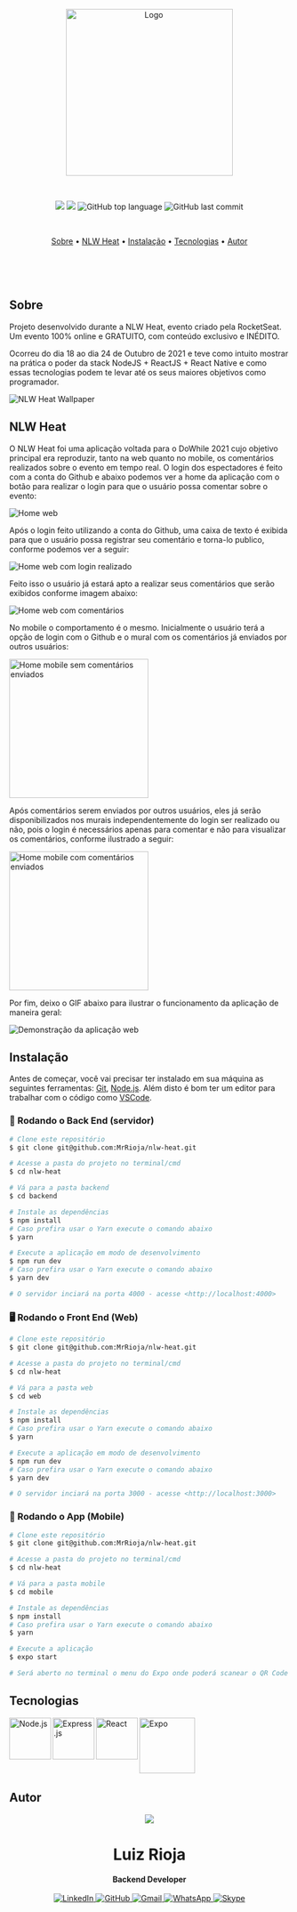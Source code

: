 <p align="center">
  <img src="./web/src/assets/logo.svg" alt="Logo" width="300"/>
  <br>
</p>

<br>

<p align="center">
  <img src="https://img.shields.io/static/v1?label=DO&message=WHILE&color=blueviolet&style=for-the-badge"/>
  <img src="https://img.shields.io/github/license/MrRioja/nlw-heat?color=blueviolet&logo=License&style=for-the-badge"/>
  <img alt="GitHub top language" src="https://img.shields.io/github/languages/top/MrRioja/nlw-heat?color=blueviolet&logo=elixir&logoColor=white&style=for-the-badge">
  <img alt="GitHub last commit" src="https://img.shields.io/github/last-commit/MrRioja/nlw-heat?color=blueviolet&style=for-the-badge">
</p>
<br>

<p align="center">
  <a href="#sobre">Sobre</a> •
  <a href="#nlw-heat">NLW Heat</a> •
  <a href="#instalação">Instalação</a> •
  <a href="#tecnologias">Tecnologias</a> •
  <a href="#autor">Autor</a>  
</p>

<br><br><br>

## Sobre

Projeto desenvolvido durante a NLW Heat, evento criado pela RocketSeat. Um evento 100% online e GRATUITO, com conteúdo exclusivo e INÉDITO.

Ocorreu do dia 18 ao dia 24 de Outubro de 2021 e teve como intuito mostrar na prática o poder da stack NodeJS + ReactJS + React Native e como essas tecnologias podem te levar até os seus maiores objetivos como programador.

<img src="./readme/wallpaper.png" alt="NLW Heat Wallpaper" />

## NLW Heat

O NLW Heat foi uma aplicação voltada para o DoWhile 2021 cujo objetivo principal era reproduzir, tanto na web quanto no mobile, os comentários realizados sobre o evento em tempo real.
O login dos espectadores é feito com a conta do Github e abaixo podemos ver a home da aplicação com o botão para realizar o login para que o usuário possa comentar sobre o evento:

![Home web](./readme/home-web.png)

Após o login feito utilizando a conta do Github, uma caixa de texto é exibida para que o usuário possa registrar seu comentário e torna-lo publico, conforme podemos ver a seguir:

![Home web com login realizado](./readme/home-logged-web.png)

Feito isso o usuário já estará apto a realizar seus comentários que serão exibidos conforme imagem abaixo:

![Home web com comentários](./readme/home-with-message-web.png)

No mobile o comportamento é o mesmo. Inicialmente o usuário terá a opção de login com o Github e o mural com os comentários já enviados por outros usuários:

<img src="./readme/home-mobile.png" alt="Home mobile sem comentários enviados" width="250" />

Após comentários serem enviados por outros usuários, eles já serão disponibilizados nos murais independentemente do login ser realizado ou não, pois o login é necessários apenas para comentar e não para visualizar os comentários, conforme ilustrado a seguir:

<img src="./readme/home-with-message-mobile.png" alt="Home mobile com comentários enviados" width="250" />

Por fim, deixo o GIF abaixo para ilustrar o funcionamento da aplicação de maneira geral:

![Demonstração da aplicação web](./readme/demo-app-web.gif)

## Instalação

Antes de começar, você vai precisar ter instalado em sua máquina as seguintes ferramentas:
[Git](https://git-scm.com), [Node.js](https://nodejs.org/en/).
Além disto é bom ter um editor para trabalhar com o código como [VSCode](https://code.visualstudio.com/).

### 🎲 Rodando o Back End (servidor)

```bash
# Clone este repositório
$ git clone git@github.com:MrRioja/nlw-heat.git

# Acesse a pasta do projeto no terminal/cmd
$ cd nlw-heat

# Vá para a pasta backend
$ cd backend

# Instale as dependências
$ npm install
# Caso prefira usar o Yarn execute o comando abaixo
$ yarn

# Execute a aplicação em modo de desenvolvimento
$ npm run dev
# Caso prefira usar o Yarn execute o comando abaixo
$ yarn dev

# O servidor inciará na porta 4000 - acesse <http://localhost:4000>
```

### 🖥️ Rodando o Front End (Web)

```bash
# Clone este repositório
$ git clone git@github.com:MrRioja/nlw-heat.git

# Acesse a pasta do projeto no terminal/cmd
$ cd nlw-heat

# Vá para a pasta web
$ cd web

# Instale as dependências
$ npm install
# Caso prefira usar o Yarn execute o comando abaixo
$ yarn

# Execute a aplicação em modo de desenvolvimento
$ npm run dev
# Caso prefira usar o Yarn execute o comando abaixo
$ yarn dev

# O servidor inciará na porta 3000 - acesse <http://localhost:3000>
```

### 📱 Rodando o App (Mobile)

```bash
# Clone este repositório
$ git clone git@github.com:MrRioja/nlw-heat.git

# Acesse a pasta do projeto no terminal/cmd
$ cd nlw-heat

# Vá para a pasta mobile
$ cd mobile

# Instale as dependências
$ npm install
# Caso prefira usar o Yarn execute o comando abaixo
$ yarn

# Execute a aplicação
$ expo start

# Será aberto no terminal o menu do Expo onde poderá scanear o QR Code para executar o app diretamente no seu celular ou as opções de executar no emulador android ou iOS
```

## Tecnologias

<img align="left" src="https://profilinator.rishav.dev/skills-assets/nodejs-original-wordmark.svg" alt="Node.js" height="75" />

<img align="left" src="https://profilinator.rishav.dev/skills-assets/express-original-wordmark.svg" alt="Express.js" height="75"/>

<img align="left" src="https://profilinator.rishav.dev/skills-assets/react-original-wordmark.svg" alt="React" height="75" />

<img align="left" src="https://www.svgrepo.com/show/353722/expo.svg" alt="Expo" height="100" />

<br><br><br><br><br><br>

## Autor

<div align="center">
<img src="https://images.weserv.nl/?url=avatars.githubusercontent.com/u/55336456?v=4&h=100&w=100&fit=cover&mask=circle&maxage=7d" />
<h1>Luiz Rioja</h1>
<strong>Backend Developer</strong>
<br/>
<br/>

<a href="https://linkedin.com/in/luizrioja" target="_blank">
<img alt="LinkedIn" src="https://img.shields.io/badge/linkedin-%230077B5.svg?style=for-the-badge&logo=linkedin&logoColor=white"/>
</a>

<a href="https://github.com/mrrioja" target="_blank">
<img alt="GitHub" src="https://img.shields.io/badge/github-%23121011.svg?style=for-the-badge&logo=github&logoColor=white"/>
</a>

<a href="mailto:lulyrioja@gmail.com?subject=Fala%20Dev" target="_blank">
<img alt="Gmail" src="https://img.shields.io/badge/Gmail-D14836?style=for-the-badge&logo=gmail&logoColor=white" />
</a>

<a href="https://api.whatsapp.com/send?phone=5511933572652" target="_blank">
<img alt="WhatsApp" src="https://img.shields.io/badge/WhatsApp-25D366?style=for-the-badge&logo=whatsapp&logoColor=white"/>
</a>

<a href="https://join.skype.com/invite/tvBbOq03j5Uu" target="_blank">
<img alt="Skype" src="https://img.shields.io/badge/SKYPE-%2300AFF0.svg?style=for-the-badge&logo=Skype&logoColor=white"/>
</a>

<br/>
<br/>
</div>
